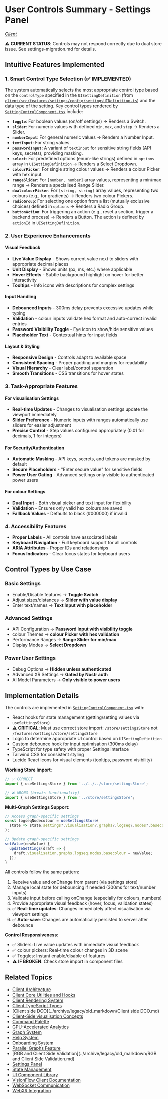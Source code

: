 # User Controls Summary - Settings Panel

*[Client](../index.md)*

⚠️ **CURRENT STATUS**: Controls may not respond correctly due to dual store issue. See settings-migration.md for details.

## Intuitive Features Implemented

### 1. **Smart Control Type Selection** (✅ IMPLEMENTED)
The system automatically selects the most appropriate control type based on the `controlType` specified in the `UISettingDefinition` (from [`client/src/features/settings/config/settingsUIDefinition.ts`](../../client/src/features/settings/config/settingsUIDefinition.ts)) and the data type of the setting. Key control types rendered by [`SettingControlComponent.tsx`](../../client/src/features/settings/components/SettingControlComponent.tsx) include:

-   **`toggle`**: For boolean values (on/off settings) -> Renders a Switch.
-   **`slider`**: For numeric values with defined `min`, `max`, and `step` -> Renders a Slider.
-   **`numberInput`**: For general numeric values -> Renders a Number Input.
-   **`textInput`**: For string values.
-   **`passwordInput`**: A variant of `textInput` for sensitive string fields (API keys, secrets), providing masking.
-   **`select`**: For predefined options (enum-like strings) defined in `options` array in `UISettingDefinition` -> Renders a Select Dropdown.
-   **`colourPicker`**: For single string colour values -> Renders a colour Picker with hex input.
-   **`rangeSlider`**: For `[number, number]` array values, representing a min/max range -> Renders a specialised Range Slider.
-   **`dualcolourPicker`**: For `[string, string]` array values, representing two colours (e.g., for gradients) -> Renders two colour Pickers.
-   **`radioGroup`**: For selecting one option from a list (mutually exclusive choices) defined in `options` -> Renders a Radio Group.
-   **`buttonAction`**: For triggering an action (e.g., reset a section, trigger a backend process) -> Renders a Button. The action is defined by `actionId` in `UISettingDefinition`.

### 2. **User Experience Enhancements**

#### Visual Feedback
- **Live Value Display** - Shows current value next to sliders with appropriate decimal places
- **Unit Display** - Shows units (px, ms, etc.) where applicable
- **Hover Effects** - Subtle background highlight on hover for better interactivity
- **Tooltips** - Info icons with descriptions for complex settings

#### Input Handling
- **Debounced Inputs** - 300ms delay prevents excessive updates while typing
- **Validation** - colour inputs validate hex format and auto-correct invalid entries
- **Password Visibility Toggle** - Eye icon to show/hide sensitive values
- **Placeholder Text** - Contextual hints for input fields

#### Layout & Styling
- **Responsive Design** - Controls adapt to available space
- **Consistent Spacing** - Proper padding and margins for readability
- **Visual Hierarchy** - Clear label/control separation
- **Smooth Transitions** - CSS transitions for hover states

### 3. **Task-Appropriate Features**

#### For visualisation Settings
- **Real-time Updates** - Changes to visualisation settings update the viewport immediately
- **Slider Preference** - Numeric inputs with ranges automatically use sliders for easier adjustment
- **Precise Control** - Step values configured appropriately (0.01 for decimals, 1 for integers)

#### For Security/Authentication
- **Automatic Masking** - API keys, secrets, and tokens are masked by default
- **Secure Placeholders** - "Enter secure value" for sensitive fields
- **Power User Gating** - Advanced settings only visible to authenticated power users

#### For colour Settings
- **Dual Input** - Both visual picker and text input for flexibility
- **Validation** - Ensures only valid hex colours are saved
- **Fallback Values** - Defaults to black (#000000) if invalid

### 4. **Accessibility Features**
- **Proper Labels** - All controls have associated labels
- **Keyboard Navigation** - Full keyboard support for all controls
- **ARIA Attributes** - Proper IDs and relationships
- **Focus Indicators** - Clear focus states for keyboard users

## Control Types by Use Case

### Basic Settings
- Enable/Disable features → **Toggle Switch**
- Adjust sizes/distances → **Slider with value display**
- Enter text/names → **Text Input with placeholder**

### Advanced Settings
- API Configuration → **Password Input with visibility toggle**
- colour Themes → **colour Picker with hex validation**
- Performance Ranges → **Range Slider for min/max**
- Display Modes → **Select Dropdown**

### Power User Settings
- Debug Options → **Hidden unless authenticated**
- Advanced XR Settings → **Gated by Nostr auth**
- AI Model Parameters → **Only visible to power users**

## Implementation Details

The controls are implemented in [`SettingControlComponent.tsx`](../../client/src/features/settings/components/SettingControlComponent.tsx) with:
- React hooks for state management (getting/setting values via `useSettingsStore`)
- ⚠️ **CRITICAL**: Must use correct store import: `/store/settingsStore` not `/features/settings/store/settingsStore`
- Logic to determine appropriate UI control based on `UISettingDefinition`
- Custom debounce hook for input optimisation (300ms delay)
- TypeScript for type safety with proper Settings interface
- Tailwind CSS for consistent styling
- Lucide React icons for visual elements (tooltips, password visibility)

**Working Store Import**:
```typescript
// ✅ CORRECT
import { useSettingsStore } from '../../../store/settingsStore';

// ❌ WRONG (breaks functionality)
import { useSettingsStore } from '../store/settingsStore';
```

**Multi-Graph Settings Support**:
```typescript
// Access graph-specific settings
const logseqNodecolour = useSettingsStore(
  state => state.settings?.visualisation?.graphs?.logseq?.nodes?.basecolour
);

// Update graph-specific settings
setValue(newValue) {
  updateSettings(draft => {
    draft.visualisation.graphs.logseq.nodes.basecolour = newValue;
  });
}
```

All controls follow the same pattern:
1. Receive value and onChange from parent (via settings store)
2. Manage local state for debouncing if needed (300ms for text/number inputs)
3. Validate input before calling onChange (especially for colours, numbers)
4. Provide appropriate visual feedback (hover, focus, validation states)
5. ✅ **Real-time updates**: Changes immediately affect visualisation via viewport settings
6. ✅ **Auto-save**: Changes are automatically persisted to server after debounce

**Control Responsiveness**:
- ✅ Sliders: Live value updates with immediate visual feedback
- ✅ colour pickers: Real-time colour changes in 3D scene  
- ✅ Toggles: Instant enable/disable of features
- ⚠️ **IF BROKEN**: Check store import in component files

## Related Topics

- [Client Architecture](../client/architecture.md)
- [Client Core Utilities and Hooks](../client/core.md)
- [Client Rendering System](../client/rendering.md)
- [Client TypeScript Types](../client/types.md)
- [Client side DCO](../archive/legacy/old_markdown/Client side DCO.md)
- [Client-Side visualisation Concepts](../client/visualization.md)
- [Command Palette](../client/command-palette.md)
- [GPU-Accelerated Analytics](../client/features/gpu-analytics.md)
- [Graph System](../client/graph-system.md)
- [Help System](../client/help-system.md)
- [Onboarding System](../client/onboarding.md)
- [Parallel Graphs Feature](../client/parallel-graphs.md)
- [RGB and Client Side Validation](../archive/legacy/old_markdown/RGB and Client Side Validation.md)
- [Settings Panel](../client/settings-panel.md)
- [State Management](../client/state-management.md)
- [UI Component Library](../client/ui-components.md)
- [VisionFlow Client Documentation](../client/index.md)
- [WebSocket Communication](../client/websocket.md)
- [WebXR Integration](../client/xr-integration.md)
